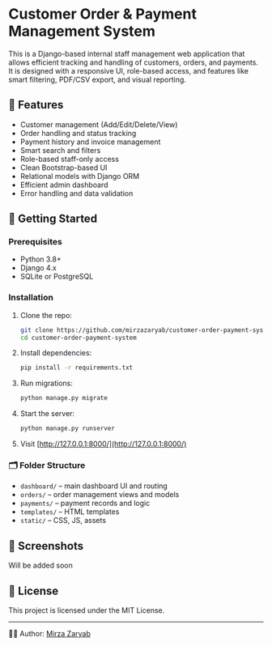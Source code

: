 
# Customer Order & Payment Management System

This is a Django-based internal staff management web application that allows efficient tracking and handling of customers, orders, and payments. It is designed with a responsive UI, role-based access, and features like smart filtering, PDF/CSV export, and visual reporting.

## 🔧 Features

- Customer management (Add/Edit/Delete/View)
- Order handling and status tracking
- Payment history and invoice management
- Smart search and filters
- Role-based staff-only access
- Clean Bootstrap-based UI
- Relational models with Django ORM
- Efficient admin dashboard
- Error handling and data validation

## 🚀 Getting Started

### Prerequisites
- Python 3.8+
- Django 4.x
- SQLite or PostgreSQL

### Installation
1. Clone the repo:
   ```bash
   git clone https://github.com/mirzazaryab/customer-order-payment-system.git
   cd customer-order-payment-system
   ```

2. Install dependencies:
   ```bash
   pip install -r requirements.txt
   ```

3. Run migrations:
   ```bash
   python manage.py migrate
   ```

4. Start the server:
   ```bash
   python manage.py runserver
   ```

5. Visit [http://127.0.0.1:8000/](http://127.0.0.1:8000/)

### 🗂️ Folder Structure
- `dashboard/` – main dashboard UI and routing
- `orders/` – order management views and models
- `payments/` – payment records and logic
- `templates/` – HTML templates
- `static/` – CSS, JS, assets

## 📸 Screenshots

Will be added soon

## 📄 License

This project is licensed under the MIT License.

---

👨‍💻 Author: [Mirza Zaryab](https://github.com/mirzazaryab)
